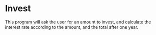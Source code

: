 # Invest
This program will ask the user for an amount to invest, and calculate the interest rate according to the amount, and the total after one year.
